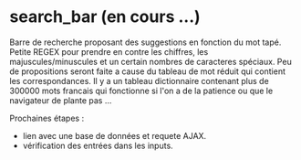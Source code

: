 # search_bar (en cours ...)
Barre de recherche proposant des suggestions en fonction du mot tapé.
Petite REGEX pour prendre en contre les chiffres, les majuscules/minuscules et un certain nombres de caracteres spéciaux.
Peu de propositions seront faite a cause du tableau de mot réduit qui contient les correspondances.
Il y a un tableau dictionnaire contenant plus de 300000 mots francais qui fonctionne si l'on a de la patience ou que le navigateur de plante pas ...

Prochaines étapes : 
- lien avec une base de données et requete AJAX.
- vérification des entrées dans les inputs.
